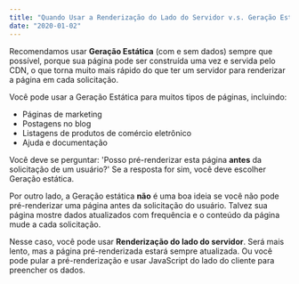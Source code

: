 ```yaml
---
title: "Quando Usar a Renderização do Lado do Servidor v.s. Geração Estática"
date: "2020-01-02"
---
```


Recomendamos usar **Geração Estática** (com e sem dados) sempre que possível, porque sua página pode ser construída uma vez e servida pelo CDN, o que torna muito mais rápido do que ter um servidor para renderizar a página em cada solicitação.

Você pode usar a Geração Estática para muitos tipos de páginas, incluindo:

- Páginas de marketing
- Postagens no blog
- Listagens de produtos de comércio eletrônico
- Ajuda e documentação

Você deve se perguntar: 'Posso pré-renderizar esta página **antes** da solicitação de um usuário?' Se a resposta for sim, você deve escolher Geração estática.

Por outro lado, a Geração estática **não** é uma boa ideia se você não pode pré-renderizar uma página antes da solicitação do usuário. Talvez sua página mostre dados atualizados com frequência e o conteúdo da página mude a cada solicitação.

Nesse caso, você pode usar **Renderização do lado do servidor**. Será mais lento, mas a página pré-renderizada estará sempre atualizada. Ou você pode pular a pré-renderização e usar JavaScript do lado do cliente para preencher os dados.
